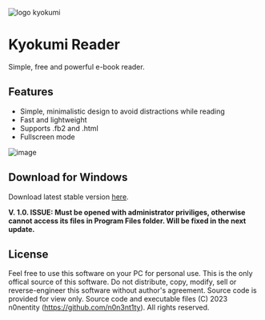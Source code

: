 ![logo kyokumi](https://user-images.githubusercontent.com/82025684/218324344-f7464615-a391-4f36-ae68-0c0462d99250.png)

# Kyokumi Reader
Simple, free and powerful e-book reader.
## Features
- Simple, minimalistic design to avoid distractions while reading
- Fast and lightweight
- Supports .fb2 and .html
- Fullscreen mode

![image](https://user-images.githubusercontent.com/82025684/218446691-24cfc58f-111e-470b-8248-6d4e96f8c1a3.png)

## Download for Windows
Download latest stable version [here](https://github.com/n0n3nt1ty/Kyokumi-Reader/releases/).

**V. 1.0. ISSUE: Must be opened with administrator priviliges, otherwise cannot access its files in Program Files folder. Will be fixed in the next update.**

## License
Feel free to use this software on your PC for personal use. This is the only offical source of this software.
Do not distribute, copy, modify, sell or reverse-engineer this software without author's agreement.
Source code is provided for view only.
Source code and executable files (C) 2023 n0nentity (https://github.com/n0n3nt1ty). All rights reserved.
